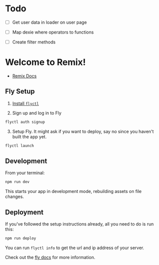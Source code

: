 # Todo

- [ ] Get user data in loader on user page
- [ ] Map dexie where operators to functions
- [ ] Create filter methods





# Welcome to Remix!

- [Remix Docs](https://remix.run/docs)

## Fly Setup

1. [Install `flyctl`](https://fly.io/docs/getting-started/installing-flyctl/)

2. Sign up and log in to Fly

```sh
flyctl auth signup
```

3. Setup Fly. It might ask if you want to deploy, say no since you haven't built the app yet.

```sh
flyctl launch
```

## Development

From your terminal:

```sh
npm run dev
```

This starts your app in development mode, rebuilding assets on file changes.

## Deployment

If you've followed the setup instructions already, all you need to do is run this:

```sh
npm run deploy
```

You can run `flyctl info` to get the url and ip address of your server.

Check out the [fly docs](https://fly.io/docs/getting-started/node/) for more information.
